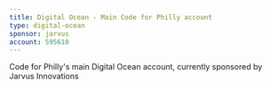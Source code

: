 ```yaml
---
title: Digital Ocean - Main Code for Philly account
type: digital-ocean
sponsor: jarvus
account: 595610
---
```


Code for Philly's main Digital Ocean account, currently sponsored by Jarvus Innovations